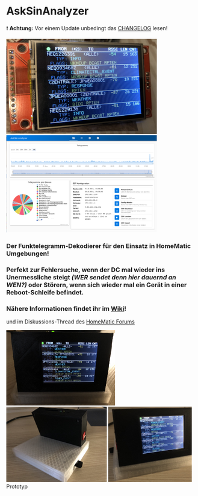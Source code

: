 # AskSinAnalyzer

❗ **Achtung:** Vor einem Update unbedingt das [CHANGELOG](https://github.com/jp112sdl/AskSinAnalyzer/blob/master/CHANGELOG.md) lesen!



<img src="Images/sample1.jpg" width=400 /><img src="Images/web_main.png" width=400 /><br/>

### Der Funktelegramm-Dekodierer für den Einsatz in HomeMatic Umgebungen! 
### Perfekt zur Fehlersuche, wenn der DC mal wieder ins Unermessliche steigt _(WER sendet denn hier dauernd an WEN?)_ oder Störern, wenn sich wieder mal ein Gerät in einer Reboot-Schleife befindet. 
### Nähere Informationen findet ihr im [Wiki](https://github.com/jp112sdl/AskSinAnalyzer/wiki)!
und im Diskussions-Thread des [HomeMatic Forums](https://homematic-forum.de/forum/viewtopic.php?f=76&t=51161)


<img src="Images/proto1.jpg" height=200 /> <img src="Images/proto2.jpg" height=200 /> <img src="Images/proto3.jpg" height=200 />
<br/>
Prototyp
